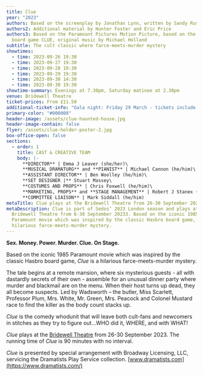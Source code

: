 ```yaml
---
title: Clue
year: "2023"
authors: Based on the screenplay by Jonathan Lynn, written by Sandy Rustin
authors2: Additional material by Hunter Foster and Eric Price
authors3: Based on the Paramount Pictures Motion Picture, based on the Hasbro
  board game CLUE, original music by Michael Holland
subtitle: The cult classic where farce-meets-murder mystery
showtimes:
  - time: 2023-09-26 19:30
  - time: 2023-09-27 19:30
  - time: 2023-09-28 19:30
  - time: 2023-09-29 19:30
  - time: 2023-09-30 14:30
  - time: 2023-09-30 19:30
showtime-summary: Evenings at 7.30pm, Saturday matinee at 2.30pm
venue: Bridewell Theatre
ticket-prices: From £11.50
additional-ticket-info: "Gala night: Friday 29 March - tickets include a drink and programme"
primary-color: "#000000"
header-image: /assets/clue-haunted-house.jpg
header-image-contain: false
flyer: /assets/clue-holder-poster-2.jpg
box-office-open: false
sections:
  - order: 1
    title: CAST & CREATIVE TEAM
    body: |-
      **DIRECTOR** | Emma J Leaver (she/her)\
      **MUSICAL DRAMATURG** and **PIANIST** | Michael Cannon (he/him)\
      **ASSISTANT DIRECTOR** | Ben Woolley (he/him)\
      **SET DESIGNER |** Stuart Massey\
      **COSTUMES AND PROPS** | Chris Foxwell (he/him)\
      **MARKETING, PROPS** and **STAGE MANAGEMENT** | Robert J Stanex (he/him)\
      **COMMITTEE LIAISON** | Mark Siddall (he/him)
metaTitle: Clue plays at the Bridewell Theatre from 26-30 September 2023
metaDescription: Clue is part of Sedos’ 2023 London season and plays at the
  Bridewell Theatre from 6-30 September 20233. Based on the iconic 1985
  Paramount movie which was inspired by the classic Hasbro board game, Clue is a
  hilarious farce-meets-murder mystery.
---
```

**Sex. Money. Power.
Murder.
Clue. On Stage.**

Based on the iconic 1985 Paramount movie which was inspired by the classic Hasbro board game, *Clue* is a hilarious farce-meets-murder mystery.

The tale begins at a remote mansion, where six mysterious guests - all with dastardly secrets of their own - assemble for an unusual dinner party where murder and blackmail are on the menu. When their host turns up dead, they all become suspects. Led by Wadsworth – the butler, Miss Scarlett, Professor Plum, Mrs. White, Mr. Green, Mrs. Peacock and Colonel Mustard race to find the killer as the body count stacks up.

*Clue* is the comedy whodunit that will leave both cult-fans and newcomers in stitches as they try to figure out…WHO did it, WHERE, and with WHAT!  

*Clue* plays at the [Bridewell Theatre](https://sbf.org.uk/whats-on/view/soma/) from 26-30 September 2023. The running time of *Clue* is 90 minutes with no interval. 

*Clue* is presented by special arrangement with Broadway Licensing, LLC, servicing the Dramatists Play Service collection. [www.dramatists.com](https://www.dramatists.com/)